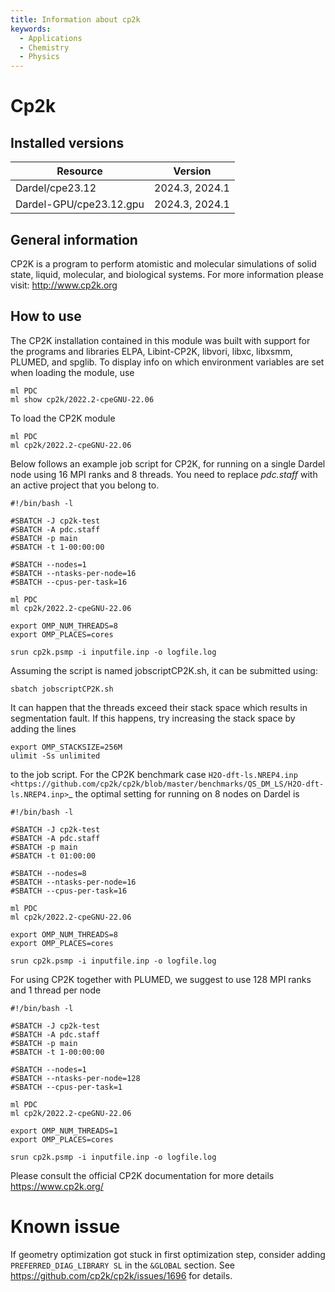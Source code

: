 ```yaml
---
title: Information about cp2k
keywords:
  - Applications
  - Chemistry
  - Physics
---
```

# Cp2k

## Installed versions

| Resource | Version |
|---|---|
| Dardel/cpe23.12 | 2024.3, 2024.1 |
| Dardel-GPU/cpe23.12.gpu | 2024.3, 2024.1 |

## General information

CP2K is a program to perform atomistic and molecular simulations of solid state, liquid, molecular, and biological systems. For more information please visit: http://www.cp2k.org


## How to use

The CP2K installation contained in this module was built with support for the programs and libraries ELPA, Libint-CP2K, libvori, libxc, libxsmm, PLUMED, and spglib.
To display info on which environment variables are set when loading the module, use
```
ml PDC
ml show cp2k/2022.2-cpeGNU-22.06
```
To load the CP2K module
```
ml PDC
ml cp2k/2022.2-cpeGNU-22.06
```
Below follows an example job script for CP2K, for running on a single Dardel node using 16 MPI ranks and 8 threads.
You need to replace *pdc.staff* with an active project that you belong to.

```
#!/bin/bash -l

#SBATCH -J cp2k-test
#SBATCH -A pdc.staff
#SBATCH -p main
#SBATCH -t 1-00:00:00

#SBATCH --nodes=1
#SBATCH --ntasks-per-node=16
#SBATCH --cpus-per-task=16

ml PDC
ml cp2k/2022.2-cpeGNU-22.06

export OMP_NUM_THREADS=8
export OMP_PLACES=cores

srun cp2k.psmp -i inputfile.inp -o logfile.log
```

Assuming the script is named jobscriptCP2K.sh, it can be submitted using:
```
sbatch jobscriptCP2K.sh
```

It can happen that the threads exceed their stack space which results in segmentation fault. If this happens,
try increasing the stack space by adding the lines
```
export OMP_STACKSIZE=256M
ulimit -Ss unlimited
```
to the job script.
For the CP2K benchmark case
`H2O-dft-ls.NREP4.inp <https://github.com/cp2k/cp2k/blob/master/benchmarks/QS_DM_LS/H2O-dft-ls.NREP4.inp>`_
the optimal setting for running on 8 nodes on Dardel is

```
#!/bin/bash -l

#SBATCH -J cp2k-test
#SBATCH -A pdc.staff
#SBATCH -p main
#SBATCH -t 01:00:00

#SBATCH --nodes=8
#SBATCH --ntasks-per-node=16
#SBATCH --cpus-per-task=16

ml PDC
ml cp2k/2022.2-cpeGNU-22.06

export OMP_NUM_THREADS=8
export OMP_PLACES=cores

srun cp2k.psmp -i inputfile.inp -o logfile.log
```

For using CP2K together with PLUMED, we suggest to use 128 MPI ranks and 1 thread per node

```
#!/bin/bash -l

#SBATCH -J cp2k-test
#SBATCH -A pdc.staff
#SBATCH -p main
#SBATCH -t 1-00:00:00

#SBATCH --nodes=1
#SBATCH --ntasks-per-node=128
#SBATCH --cpus-per-task=1

ml PDC
ml cp2k/2022.2-cpeGNU-22.06

export OMP_NUM_THREADS=1
export OMP_PLACES=cores

srun cp2k.psmp -i inputfile.inp -o logfile.log
```

Please consult the official CP2K documentation for more details
https://www.cp2k.org/

# Known issue
If geometry optimization got stuck in first optimization step, consider adding
``PREFERRED_DIAG_LIBRARY SL``
in the ``&GLOBAL`` section.
See https://github.com/cp2k/cp2k/issues/1696 for details.

